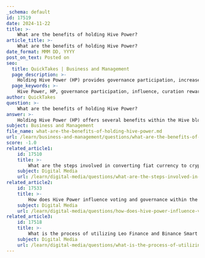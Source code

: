 ```yaml
---
_schema: default
id: 17519
date: 2024-11-22
title: >-
    What are the benefits of holding Hive Power?
article_title: >-
    What are the benefits of holding Hive Power?
date_format: MMM DD, YYYY
post_on_text: Posted on
seo:
  title: QuickTakes | Business and Management
  page_description: >-
    Holding Hive Power (HP) provides governance participation, increased influence over post payouts, curation rewards, staking benefits, delegation opportunities, and fosters community engagement within the Hive blockchain ecosystem.
  page_keywords: >-
    Hive Power, HP, governance participation, influence, curation rewards, staking benefits, delegation opportunities, long-term investment, community engagement
author: QuickTakes
question: >-
    What are the benefits of holding Hive Power?
answer: >-
    Holding Hive Power (HP) offers several benefits within the Hive blockchain ecosystem, which can significantly enhance a user's experience and influence. Here are the key advantages:\n\n1. **Governance Participation**: Hive Power is essential for participating in the governance of the Hive blockchain. Users with HP can vote for witnesses who maintain the network and for proposals seeking funding from the Decentralized Hive Fund (DHF). This voting power allows users to have a say in the direction and development of the platform.\n\n2. **Increased Influence**: The amount of Hive Power a user holds directly correlates with their influence on post payouts and curation rewards. Users with more HP can earn greater rewards for curating content, as their votes carry more weight in determining which posts receive funding.\n\n3. **Curation Rewards**: By holding and staking Hive Power, users can earn curation rewards. When users vote on content, they can receive a portion of the rewards generated by that content, incentivizing them to engage with and promote quality contributions to the platform.\n\n4. **Staking Benefits**: Hive Power is the staked form of HIVE, and it can be "powered up" to increase a user's influence. This process locks up HIVE, allowing users to benefit from the advantages of HP while also contributing to the network's stability and governance.\n\n5. **Delegation Opportunities**: Users can delegate their Hive Power to others, amplifying their influence without needing to be actively involved in every decision. This delegation can foster community support and collaboration, as users can choose to empower others whose values align with theirs.\n\n6. **Long-term Investment**: Holding Hive Power can be seen as a long-term investment strategy. Many users prefer to keep a significant portion of their assets in HP to benefit from the potential growth of the Hive ecosystem and its governance capabilities.\n\n7. **Community Engagement**: By holding HP, users are more likely to engage with the community, participate in discussions, and contribute to the platform's development. This engagement can lead to a more vibrant and active community, which is beneficial for all participants.\n\nIn summary, holding Hive Power not only enhances a user's influence within the Hive ecosystem but also provides opportunities for earning rewards, participating in governance, and engaging with the community. These benefits make Hive Power a valuable asset for those invested in the Hive blockchain.
subject: Business and Management
file_name: what-are-the-benefits-of-holding-hive-power.md
url: /learn/business-and-management/questions/what-are-the-benefits-of-holding-hive-power
score: -1.0
related_article1:
    id: 17510
    title: >-
        What are the steps involved in converting fiat currency to cryptocurrency using Coinbase?
    subject: Digital Media
    url: /learn/digital-media/questions/what-are-the-steps-involved-in-converting-fiat-currency-to-cryptocurrency-using-coinbase
related_article2:
    id: 17533
    title: >-
        How does Hive Power influence voting and governance within the Hive network?
    subject: Digital Media
    url: /learn/digital-media/questions/how-does-hive-power-influence-voting-and-governance-within-the-hive-network
related_article3:
    id: 17518
    title: >-
        What is the process of utilizing Leo Finance and Binance Smart Chain for Hive transactions?
    subject: Digital Media
    url: /learn/digital-media/questions/what-is-the-process-of-utilizing-leo-finance-and-binance-smart-chain-for-hive-transactions
---
```


&nbsp;